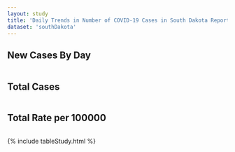 ```yaml
---
layout: study
title: 'Daily Trends in Number of COVID-19 Cases in South Dakota Reported to CDC'
dataset: 'southDakota'
---
```


## New Cases By Day
<img src="{{site.baseurl}}/images/study/southDakota/NewCasesByDay.png" class="img-responsive" alt=""> 


## Total Cases
<img src="{{site.baseurl}}/images/study/southDakota/TotalCases.png" class="img-responsive" alt=""> 


## Total Rate per 100000
<img src="{{site.baseurl}}/images/study/southDakota/TotalRate.png" class="img-responsive" alt=""> 


{% include tableStudy.html %}